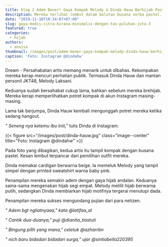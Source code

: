 ```yaml
---
title: blog 2 Adem Bener! Gaya Kompak Melody & Dinda Hauw Berhijab Pastel
description: Mereka terlihat lembut dalam balutan busana serba pastel.
date: "2019-11-10T10:34:07+07:00"
slug: gaya-modis-citra-kirana-minimalis-dengan-tas-puluhan-juta-3
featured: true
categories:
  - hijab
authors:
  - annisa
thumbnail: /images/post/adem-bener-gaya-kompak-melody-dinda-hauw-berhijab-pastel.jpg
caption: 'Foto: Instagram @dindahw'
---
```


Dream - Persahabatan artis memang menarik untuk dibahas. Kekompakan mereka kerap mencuri perhatian publik. Termasuk Dinda Hauw dan mantan personil JKT48, Melody Laksani.

Keduanya sudah bersahabat cukup lama, bahkan sebelum mereka brehijab. Mereka kerap memperlihatkan potret kompak di akun Instagram masing-masing.

Lama tak berjumpa, Dinda Hauw kembali mengunggah potret mereka ketika sedang hangout.

_" Seneng nya ketemu ibu iniii,"_ tulis Dinda di Instagram.

{{< figure src="/images/post/dinda-hauw.jpg" class="image--center" title="Foto: Instagram @dindahw" >}}

Pada foto yang dibagikan, kedua artis itu tampil kompak dengan busana pastel. Kesan lembut terpancar dari pemilihan outfit mereka.

Dinda memakai cardigan berwarna beige. Ia memeluk Melody yang tampil simpel dengan printed sweatshirt warna baby pink.

Penampilan mereka semakin adem dengan gaya hijab andalan. Keduanya sama-sama mengenakan hijab segi empat. Melody melilit hijab berwarna putih, sedangkan Dinda membiarkan hijab motifnya tergerai menutupi dada.

Penampilan mereka sukses mengundang pujian dari para netizen.

*" Adem bgt ngliatnyaaa," kata @latifaa_al*

*" Cantik dua-duanya," puji @dianita_tiastuti*

_" Bingung pilih yang mana," celetuk @azharrbn_

_" nich baru bidadari bidadari surga," ujar @sintiabella220395_
